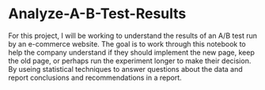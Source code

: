 # Analyze-A-B-Test-Results

For this project, I will be working to understand the results of an A/B test run by an e-commerce website. The goal is to work through this notebook to help the company understand if they should implement the new page, keep the old page, or perhaps run the experiment longer to make their decision. By useing statistical techniques to answer questions about the data and report conclusions and recommendations in a report.

